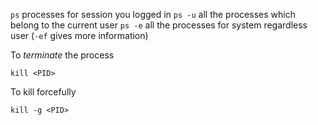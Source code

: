 `ps` processes for session you logged in
`ps -u` all the processes which belong to the current user
`ps -e` all the processes for system regardless user (`-ef` gives more information)

To *terminate* the process

```
kill <PID>
```

To kill forcefully

```
kill -g <PID>
```
